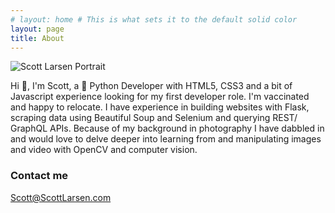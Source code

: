 ```yaml
---
# layout: home # This is what sets it to the default solid color
layout: page
title: About
---
```


<img class="profilePhoto" alt="Scott Larsen Portrait" src="https://avatars1.githubusercontent.com/u/25908816?s=460&v=4" />

Hi 👋, I'm Scott, a 🐍 Python Developer with HTML5, CSS3 and a bit of Javascript experience looking for my first developer role. I'm vaccinated and happy to relocate. I have experience in building websites with Flask, scraping data using Beautiful Soup and Selenium and querying REST/ GraphQL APIs. Because of my background in photography I have dabbled in and would love to delve deeper into learning from and manipulating images and video with OpenCV and computer vision.

### Contact me

[Scott@ScottLarsen.com](mailto:Scott@ScottLarsen.com)
